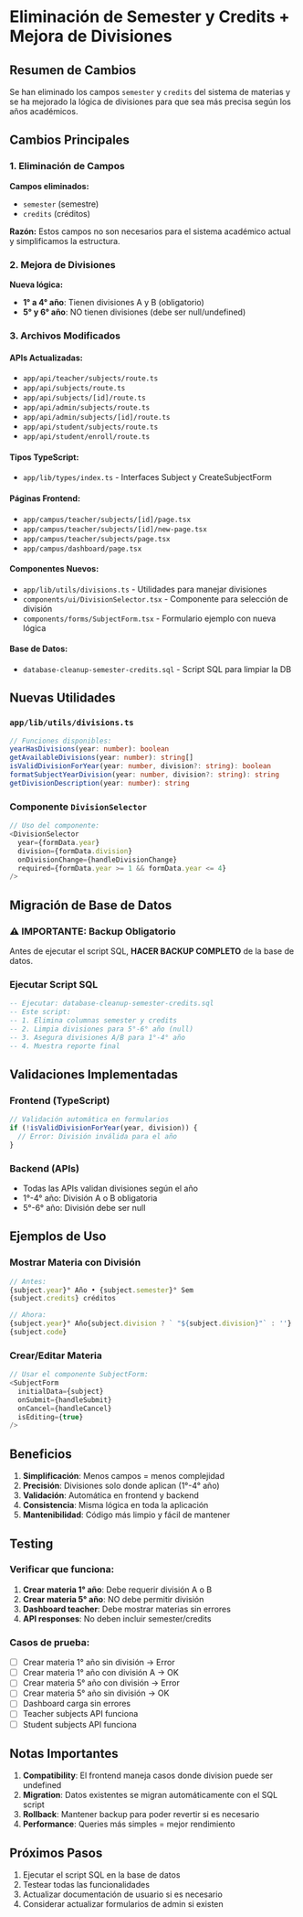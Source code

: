 # Eliminación de Semester y Credits + Mejora de Divisiones

## Resumen de Cambios

Se han eliminado los campos `semester` y `credits` del sistema de materias y se ha mejorado la lógica de divisiones para que sea más precisa según los años académicos.

## Cambios Principales

### 1. Eliminación de Campos

**Campos eliminados:**
- `semester` (semestre)
- `credits` (créditos)

**Razón:** Estos campos no son necesarios para el sistema académico actual y simplificamos la estructura.

### 2. Mejora de Divisiones

**Nueva lógica:**
- **1° a 4° año**: Tienen divisiones A y B (obligatorio)
- **5° y 6° año**: NO tienen divisiones (debe ser null/undefined)

### 3. Archivos Modificados

#### APIs Actualizadas:
- `app/api/teacher/subjects/route.ts`
- `app/api/subjects/route.ts`
- `app/api/subjects/[id]/route.ts`
- `app/api/admin/subjects/route.ts`
- `app/api/admin/subjects/[id]/route.ts`
- `app/api/student/subjects/route.ts`
- `app/api/student/enroll/route.ts`

#### Tipos TypeScript:
- `app/lib/types/index.ts` - Interfaces Subject y CreateSubjectForm

#### Páginas Frontend:
- `app/campus/teacher/subjects/[id]/page.tsx`
- `app/campus/teacher/subjects/[id]/new-page.tsx`
- `app/campus/teacher/subjects/page.tsx`
- `app/campus/dashboard/page.tsx`

#### Componentes Nuevos:
- `app/lib/utils/divisions.ts` - Utilidades para manejar divisiones
- `components/ui/DivisionSelector.tsx` - Componente para selección de división
- `components/forms/SubjectForm.tsx` - Formulario ejemplo con nueva lógica

#### Base de Datos:
- `database-cleanup-semester-credits.sql` - Script SQL para limpiar la DB

## Nuevas Utilidades

### `app/lib/utils/divisions.ts`

```typescript
// Funciones disponibles:
yearHasDivisions(year: number): boolean
getAvailableDivisions(year: number): string[]
isValidDivisionForYear(year: number, division?: string): boolean
formatSubjectYearDivision(year: number, division?: string): string
getDivisionDescription(year: number): string
```

### Componente `DivisionSelector`

```typescript
// Uso del componente:
<DivisionSelector
  year={formData.year}
  division={formData.division}
  onDivisionChange={handleDivisionChange}
  required={formData.year >= 1 && formData.year <= 4}
/>
```

## Migración de Base de Datos

### ⚠️ IMPORTANTE: Backup Obligatorio

Antes de ejecutar el script SQL, **HACER BACKUP COMPLETO** de la base de datos.

### Ejecutar Script SQL

```sql
-- Ejecutar: database-cleanup-semester-credits.sql
-- Este script:
-- 1. Elimina columnas semester y credits
-- 2. Limpia divisiones para 5°-6° año (null)
-- 3. Asegura divisiones A/B para 1°-4° año
-- 4. Muestra reporte final
```

## Validaciones Implementadas

### Frontend (TypeScript)
```typescript
// Validación automática en formularios
if (!isValidDivisionForYear(year, division)) {
  // Error: División inválida para el año
}
```

### Backend (APIs)
- Todas las APIs validan divisiones según el año
- 1°-4° año: División A o B obligatoria
- 5°-6° año: División debe ser null

## Ejemplos de Uso

### Mostrar Materia con División
```typescript
// Antes:
{subject.year}° Año • {subject.semester}° Sem
{subject.credits} créditos

// Ahora:
{subject.year}° Año{subject.division ? ` "${subject.division}"` : ''}
{subject.code}
```

### Crear/Editar Materia
```typescript
// Usar el componente SubjectForm:
<SubjectForm
  initialData={subject}
  onSubmit={handleSubmit}
  onCancel={handleCancel}
  isEditing={true}
/>
```

## Beneficios

1. **Simplificación**: Menos campos = menos complejidad
2. **Precisión**: Divisiones solo donde aplican (1°-4° año)
3. **Validación**: Automática en frontend y backend
4. **Consistencia**: Misma lógica en toda la aplicación
5. **Mantenibilidad**: Código más limpio y fácil de mantener

## Testing

### Verificar que funciona:

1. **Crear materia 1° año**: Debe requerir división A o B
2. **Crear materia 5° año**: NO debe permitir división
3. **Dashboard teacher**: Debe mostrar materias sin errores
4. **API responses**: No deben incluir semester/credits

### Casos de prueba:
- [ ] Crear materia 1° año sin división → Error
- [ ] Crear materia 1° año con división A → OK
- [ ] Crear materia 5° año con división → Error
- [ ] Crear materia 5° año sin división → OK
- [ ] Dashboard carga sin errores
- [ ] Teacher subjects API funciona
- [ ] Student subjects API funciona

## Notas Importantes

1. **Compatibility**: El frontend maneja casos donde division puede ser undefined
2. **Migration**: Datos existentes se migran automáticamente con el SQL script
3. **Rollback**: Mantener backup para poder revertir si es necesario
4. **Performance**: Queries más simples = mejor rendimiento

## Próximos Pasos

1. Ejecutar el script SQL en la base de datos
2. Testear todas las funcionalidades
3. Actualizar documentación de usuario si es necesario
4. Considerar actualizar formularios de admin si existen
